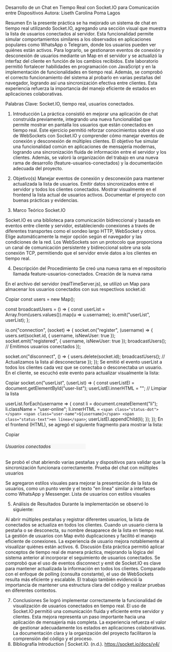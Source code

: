 Desarrollo de un Chat en Tiempo Real con Socket.IO para Comunicación entre Dispositivos
Autora: Liseth Carolina Poma Lagos

Resumen
En la presente práctica se ha mejorado un sistema de chat en tiempo real utilizando Socket.IO, agregando una sección visual que muestra la lista de usuarios conectados al servidor. Esta funcionalidad permite simular comportamientos similares a los observados en aplicaciones populares como WhatsApp o Telegram, donde los usuarios pueden ver quiénes están activos. Para lograrlo, se gestionaron eventos de conexión y desconexión de usuarios mediante un Map en el servidor y se actualizó la interfaz del cliente en función de los cambios recibidos. Este laboratorio permitió fortalecer habilidades en programación con JavaScript y en la implementación de funcionalidades en tiempo real. Además, se comprobó el correcto funcionamiento del sistema al probarlo en varias pestañas del navegador, logrando así una sincronización efectiva entre clientes. Esta experiencia refuerza la importancia del manejo eficiente de estados en aplicaciones colaborativas.

Palabras Clave: Socket.IO, tiempo real, usuarios conectados.

1. Introducción
La práctica consistió en mejorar una aplicación de chat construida previamente, integrando una nueva funcionalidad que permite mostrar en pantalla los usuarios que están conectados en tiempo real. Este ejercicio permitió reforzar conocimientos sobre el uso de WebSockets con Socket.IO y comprender cómo manejar eventos de conexión y desconexión de múltiples clientes. El objetivo fue simular una funcionalidad común en aplicaciones de mensajería modernas, logrando una sincronización fluida de información entre el servidor y los clientes. Además, se valoró la organización del trabajo en una nueva rama de desarrollo (feature-usuarios-conectados) y la documentación adecuada del proyecto.

2. Objetivo(s)
Manejar eventos de conexión y desconexión para mantener actualizada la lista de usuarios.
Emitir datos sincronizados entre el servidor y todos los clientes conectados.
Mostrar visualmente en el frontend la lista actual de usuarios activos.
Documentar el proyecto con buenas prácticas y evidencias.
3. Marco Teórico
Socket.IO

Socket.IO es una biblioteca para comunicación bidireccional y basada en eventos entre cliente y servidor, estableciendo conexiones a través de diferentes transportes como el sondeo largo HTTP, WebSocket y otros. Elige automáticamente la mejor opción según el navegador y las condiciones de la red. Los WebSockets son un protocolo que proporciona un canal de comunicación persistente y bidireccional sobre una sola conexión TCP, permitiendo que el servidor envíe datos a los clientes en tiempo real.

4. Descripción del Procedimiento
Se creó una nueva rama en el repositorio llamada feature-usuarios-conectados.
Creación de la nueva rama

En el archivo del servidor (realTimeServer.js), se utilizó un Map para almacenar los usuarios conectados con sus respectivos socket.id:

Copiar
const users = new Map();

const broadcastUsers = () => {
  const userList = Array.from(users.values()).map(u => u.username);
  io.emit("userList", userList);
};

io.on("connection", (socket) => {
  socket.on("register", (username) => {
    users.set(socket.id, { username, isNewUser: true });
    socket.emit("registered", { username, isNewUser: true });
    broadcastUsers(); // Emitimos usuarios conectados
  });

  socket.on("disconnect", () => {
    users.delete(socket.id);
    broadcastUsers(); // Actualizamos la lista al desconectarse
  });
});
Se emitió el evento userList a todos los clientes cada vez que se conectaba o desconectaba un usuario. En el cliente, se escuchó este evento para actualizar visualmente la lista:

Copiar
socket.on("userList", (userList) => {
  const userListEl = document.getElementById("user-list");
  userListEl.innerHTML = ""; // Limpiar la lista

  userList.forEach(username => {
    const li = document.createElement("li");
    li.className = "user-online";
    li.innerHTML = `
      <span class="status-dot"></span>
      <span class="user-name">${username}</span>
      <span class="status-text">en línea</span>
    `;
    userListEl.appendChild(li);
  });
});
En el frontend (HTML), se agregó el siguiente fragmento para mostrar la lista:

Copiar
<div class="user-list p-3 border-end" style="width: 250px; background-color: #f7f7f7;">
  <h6>Usuarios conectados</h6>
  <ul id="user-list" class="list-unstyled mb-0">
    <!-- Lista dinámica de usuarios -->
  </ul>
</div>
Se probó el chat abriendo varias pestañas y dispositivos para validar que la sincronización funcionara correctamente.
Prueba del chat con múltiples usuarios

Se agregaron estilos visuales para mejorar la presentación de la lista de usuarios, como un punto verde y el texto "en línea" similar a interfaces como WhatsApp y Messenger.
Lista de usuarios con estilos visuales

5. Análisis de Resultados
Durante la implementación se observó lo siguiente:

Al abrir múltiples pestañas y registrar diferentes usuarios, la lista de conectados se actualiza en todos los clientes.
Cuando un usuario cierra la pestaña o se desconecta, su nombre desaparece de la lista en tiempo real.
La gestión de usuarios con Map evitó duplicaciones y facilitó el manejo eficiente de conexiones.
La experiencia de usuario mejora notablemente al visualizar quiénes están activos.
6. Discusión
Esta práctica permitió aplicar conceptos de tiempo real de manera práctica, mejorando la lógica del sistema anterior al incorporar el seguimiento de usuarios conectados. Se comprobó que el uso de eventos disconnect y emit de Socket.IO es clave para mantener actualizada la información en todos los clientes. Comparado con el enfoque de polling (consulta constante), el uso de WebSockets resulta más eficiente y escalable. El trabajo también evidenció la importancia de mantener una estructura clara del código y realizar pruebas en diferentes contextos.

7. Conclusiones
Se logró implementar correctamente la funcionalidad de visualización de usuarios conectados en tiempo real.
El uso de Socket.IO permitió una comunicación fluida y eficiente entre servidor y clientes.
Esta mejora representa un paso importante hacia una aplicación de mensajería más completa.
La experiencia refuerza el valor de gestionar adecuadamente los estados en aplicaciones colaborativas.
La documentación clara y la organización del proyecto facilitaron la comprensión del código y el proceso.
8. Bibliografía
Introduction | Socket.IO. (n.d.). https://socket.io/docs/v4/
